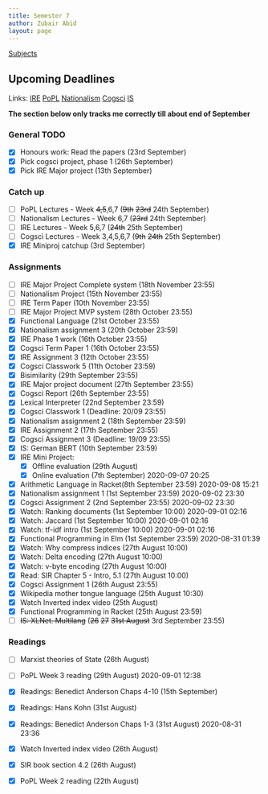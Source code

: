 ```yaml
---
title: Semester 7
author: Zubair Abid
layout: page 
---
```


[Subjects](subjects/index)

## Upcoming Deadlines

Links: 
[IRE](./subjects/IRE/index#upcoming-deadlines)
[PoPL](./subjects/PoPL/index#upcoming-deadlines)
[Nationalism](./subjects/nationalism/index#upcoming-deadlines)
[Cogsci](./subjects/cogsci/index#upcoming-deadlines)
[IS](./subjects/IS/index#upcoming-deadlines)

**The section below only tracks me correctly till about end of September**

### General TODO

- [X] Honours work: Read the papers (23rd September)
- [X] Pick cogsci project, phase 1 (26th September)
- [X] Pick IRE Major project (13th September)

### Catch up

- [ ] PoPL Lectures - Week ~~4,5~~,6,7 (~~9th~~ ~~23rd~~ 24th September)
- [ ] Nationalism Lectures - Week 6,7 (~~23rd~~ 24th September)
- [ ] IRE Lectures - Week 5,6,7 (~~24th~~ 25th September)
- [ ] Cogsci Lectures - Week 3,4,5,6,7 (~~9th~~ ~~24th~~ 25th September)
- [X] IRE Miniproj catchup (3rd September)

### Assignments

- [ ] IRE Major Project Complete system (18th November 23:55)
- [ ] Nationalism Project (15th November 23:55)
- [ ] IRE Term Paper (10th November 23:55)
- [ ] IRE Major Project MVP system (28th October 23:55)
- [X] Functional Language (21st October 23:55)
- [X] Nationalism assignment 3 (20th October 23:59)
- [X] IRE Phase 1 work (16th October 23:55)
- [X] Cogsci Term Paper 1 (16th October 23:55)
- [X] IRE Assignment 3 (12th October 23:55)
- [X] Cogsci Classwork 5 (11th October 23:59)
- [X] Bisimilarity (29th September 23:55)
- [X] IRE Major project document (27th September 23:55)
- [X] Cogsci Report (26th September 23:55)
- [X] Lexical Interpreter (22nd September 23:59)
- [X] Cogsci Classwork 1 (Deadline: 20/09 23:55)
- [X] Nationalism assignment 2 (18th September 23:59)
- [X] IRE Assignment 2 (17th September 23:55)
- [X] Cogsci Assignment 3 (Deadline: 19/09 23:55)
- [X] IS: German BERT (10th September 23:59)
- [X] IRE Mini Project:
    - [X] Offline evaluation (29th August)
    - [X] Online evaluation (7th September) 2020-09-07 20:25
- [X] Arithmetic Language in Racket(8th September 23:59) 2020-09-08 15:21
- [X] Nationalism assignment 1 (1st September 23:59) 2020-09-02 23:30
- [X] Cogsci Assignment 2 (2nd September 23:55) 2020-09-02 23:30
- [X] Watch: Ranking documents (1st September 10:00) 2020-09-01 02:16
- [X] Watch: Jaccard (1st September 10:00) 2020-09-01 02:16
- [X] Watch: tf-idf intro (1st September 10:00) 2020-09-01 02:16
- [X] Functional Programming in Elm (1st September 23:59) 2020-08-31 01:39
- [X] Watch: Why compress indices (27th August 10:00)
- [X] Watch: Delta encoding (27th August 10:00)
- [X] Watch: v-byte encoding (27th August 10:00)
- [X] Read: SIR Chapter 5 - Intro, 5.1 (27th August 10:00)
- [X] Cogsci Assignment 1 (26th August 23:55)
- [X] Wikipedia mother tongue language (25th August 10:30)
- [X] Watch Inverted index video (25th August)
- [X] Functional Programming in Racket (25th August 23:59)
- [ ] ~~IS: XLNet. Multilang~~
      (~~26~~ ~~27~~ ~~31st August~~ 3rd September 23:55)

### Readings

- [ ] Marxist theories of State (26th August)
- [ ] PoPL Week 3 reading (29th August) 2020-09-01 12:38
- [X] Readings: Benedict Anderson Chaps 4-10 (15th September)
- [X] Readings: Hans Kohn (31st August)
- [X] Readings: Benedict Anderson Chaps 1-3 (31st August) 2020-08-31 23:36
- [X] Watch Inverted index video (26th August)
- [X] SIR book section 4.2 (26th August)
- [X] PoPL Week 2 reading (22th August)


